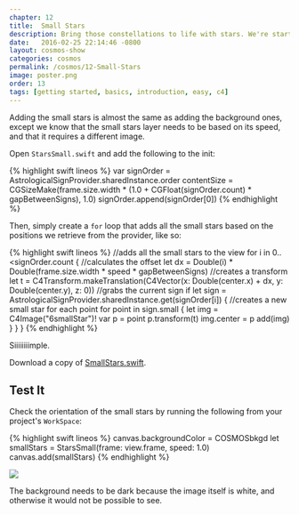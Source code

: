 ```yaml
---
chapter: 12
title:  Small Stars
description: Bring those constellations to life with stars. We're starting small.
date:   2016-02-25 22:14:46 -0800
layout: cosmos-show
categories: cosmos
permalink: /cosmos/12-Small-Stars
image: poster.png
order: 13
tags: [getting started, basics, introduction, easy, c4]
---
```


Adding the small stars is almost the same as adding the background ones, except we know that the small stars layer needs to be based on its speed, and that it requires a different image.

Open `StarsSmall.swift` and add the following to the init:

{% highlight swift lineos %}
var signOrder = AstrologicalSignProvider.sharedInstance.order
contentSize = CGSizeMake(frame.size.width * (1.0 + CGFloat(signOrder.count) * gapBetweenSigns), 1.0)
signOrder.append(signOrder[0])
{% endhighlight %}

Then, simply create a `for` loop that adds all the small stars based on the positions we retrieve from the provider, like so:

{% highlight swift lineos %}
//adds all the small stars to the view
for i in 0..<signOrder.count {
    //calculates the offset
    let dx = Double(i) * Double(frame.size.width * speed * gapBetweenSigns)
    //creates a transform
    let t = C4Transform.makeTranslation(C4Vector(x: Double(center.x) + dx, y: Double(center.y), z: 0))
    //grabs the current sign
    if let sign = AstrologicalSignProvider.sharedInstance.get(signOrder[i]) {
        //creates a new small star for each point
        for point in sign.small {
            let img = C4Image("6smallStar")!
            var p = point
            p.transform(t)
            img.center = p
            add(img)
        }
    }
}
{% endhighlight %}

Siiiiiiiimple.

Download a copy of [SmallStars.swift](https://gist.github.com/C4Framework/6eae5a284153f8c7c88e).

## Test It
Check the orientation of the small stars by running the following from your project's `WorkSpace`:

{% highlight swift lineos %}
canvas.backgroundColor = COSMOSbkgd
let smallStars = StarsSmall(frame: view.frame, speed: 1.0)
canvas.add(smallStars)
{% endhighlight %}

![](01.png)

The background needs to be dark because the image itself is white, and otherwise it would not be possible to see.